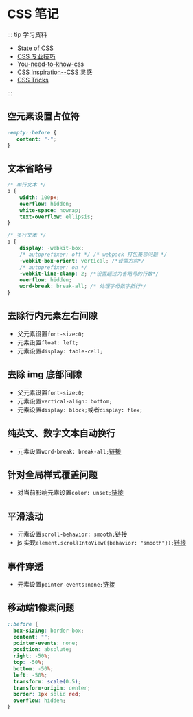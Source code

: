# CSS 笔记

::: tip 学习资料

- [State of CSS](https://stateofcss.com/zh-hans/)
- [CSS 专业技巧](https://github.com/AllThingsSmitty/css-protips/tree/master/translations/zh-CN)
- [You-need-to-know-css](https://lhammer.cn/You-need-to-know-css/#/zh-cn/)
- [CSS Inspiration--CSS 灵感](https://chokcoco.github.io/CSS-Inspiration/)
- [CSS Tricks](https://qishaoxuan.github.io/css_tricks/)

:::

## 空元素设置占位符

```css
:empty::before {
   content: "-";
}
```
## 文本省略号

```css
/* 单行文本 */
p {
    width: 100px;
    overflow: hidden;
    white-space: nowrap;
    text-overflow: ellipsis;
}

/* 多行文本 */
p {
    display: -webkit-box;
    /* autoprefixer: off */ /* webpack 打包兼容问题 */
    -webkit-box-orient: vertical; /*设置方向*/
    /* autoprefixer: on */
    -webkit-line-clamp: 2; /*设置超过为省略号的行数*/
    overflow: hidden;
    word-break: break-all; /* 处理字母数字折行*/
}
```

## 去除行内元素左右间隙

- 父元素设置`font-size:0;`
- 元素设置`float: left;`
- 元素设置`display: table-cell;`

## 去除 img 底部间隙

- 父元素设置`font-size:0;`
- 元素设置`vertical-align: bottom;`
- 元素设置`display: block;`或者`display: flex;`

## 纯英文、数字文本自动换行

- 元素设置`word-break: break-all;`[链接](https://mdn.io/zh/word-break)

## 针对全局样式覆盖问题

- 对当前影响元素设置`color: unset;`[链接](https://mdn.io/zh/unset)

## 平滑滚动

- 元素设置`scroll-behavior: smooth;`[链接](https://mdn.io/zh/scroll-behavior)
- js 实现`element.scrollIntoView({behavior: "smooth"});`[链接](https://mdn.io/zh/scrollIntoView)

## 事件穿透

- 元素设置`pointer-events:none;`[链接](https://mdn.io/zh/pointer-events)

## 移动端1像素问题
```css
::before {
  box-sizing: border-box;
  content: "";
  pointer-events: none;
  position: absolute;
  right: -50%;
  top: -50%;
  bottom: -50%;
  left: -50%;
  transform: scale(0.5);
  transform-origin: center;
  border: 1px solid red;
  overflow: hidden;
}
```
